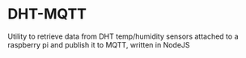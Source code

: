 # DHT-MQTT
Utility to retrieve data from DHT temp/humidity sensors attached to a raspberry pi and publish it to MQTT, written in NodeJS
